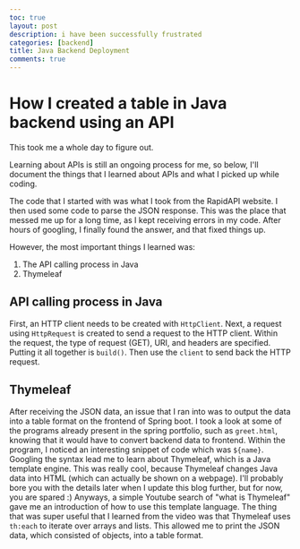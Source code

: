```yaml
---
toc: true
layout: post
description: i have been successfully frustrated
categories: [backend]
title: Java Backend Deployment
comments: true
---
```


# How I created a table in Java backend using an API 

This took me a whole day to figure out. 

Learning about APIs is still an ongoing process for me, so below, I'll document the things that I learned about APIs and what I picked up while coding. 

The code that I started with was what I took from the RapidAPI website. I then used some code to parse the JSON response. This was the place that messed me up for a long time, as I kept receiving errors in my code. After hours of googling, I finally found the answer, and that fixed things up. 

However, the most important things I learned was:
1. The API calling process in Java
2. Thymeleaf

## API calling process in Java

First, an HTTP client needs to be created with `HttpClient`. Next, a request using `HttpRequest` is created to send a request to the HTTP client. Within the request, the type of request (GET), URI, and headers are specified. Putting it all together is `build()`. Then use the `client` to send back the HTTP request. 

## Thymeleaf

After receiving the JSON data, an issue that I ran into was to output the data into a table format on the frontend of Spring boot. I took a look at some of the programs already present in the spring portfolio, such as `greet.html`, knowing that it would have to convert backend data to frontend. Within the program, I noticed an interesting snippet of code which was `${name}`. Googling the syntax lead me to learn about Thymeleaf, which is a Java template engine. This was really cool, because Thymeleaf changes Java data into HTML (which can actually be shown on a webpage). I'll probably bore you with the details later when I update this blog further, but for now, you are spared :) Anyways, a simple Youtube search of "what is Thymeleaf" gave me an introduction of how to use this template language. The thing that was super useful that I learned from the video was that Thymeleaf uses `th:each` to iterate over arrays and lists. This allowed me to print the JSON data, which consisted of objects, into a table format. 